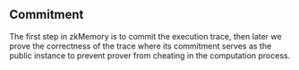 ## Commitment

The first step in zkMemory is to commit the execution trace, then later we prove the correctness of the trace where its commitment serves as  the public instance to prevent prover from cheating in the computation process.